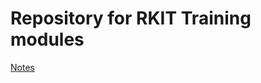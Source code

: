 # Repository for RKIT Training modules

[Notes](https://screeching-baseball-041.notion.site/268a20d0533a806c9320e5a388011a88?v=268a20d0533a8099a4a7000c0d7259e2&source=copy_link)

